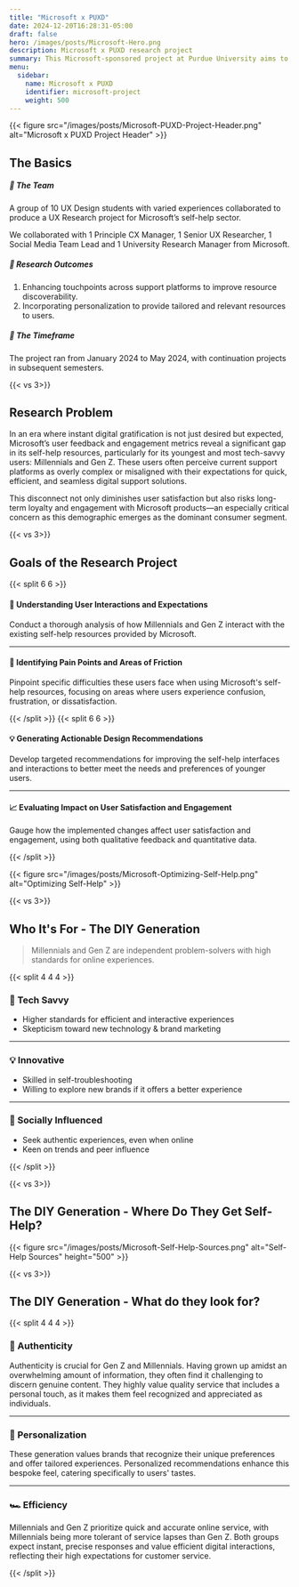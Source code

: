 ```yaml
---
title: "Microsoft x PUXD"
date: 2024-12-20T16:28:31-05:00
draft: false
hero: /images/posts/Microsoft-Hero.png
description: Microsoft x PUXD research project
summary: This Microsoft-sponsored project at Purdue University aims to understand and optimize self-help solutions for Millennials and Gen Z.
menu:
  sidebar:
    name: Microsoft x PUXD
    identifier: microsoft-project
    weight: 500
---
```


{{< figure src="/images/posts/Microsoft-PUXD-Project-Header.png" alt="Microsoft x PUXD Project Header" >}}

## The Basics
##### 🤝 The Team

A group of 10 UX Design students with varied experiences  collaborated to produce a UX Research project for Microsoft’s self-help sector.

We collaborated with 1 Principle CX Manager, 1 Senior UX Researcher, 1 Social Media Team Lead and 1 University Research Manager from Microsoft.

##### 🚀 Research Outcomes
1. Enhancing touchpoints across support platforms to improve resource discoverability.
2. Incorporating personalization to provide tailored and relevant resources to users.

##### 📅 The Timeframe
The project ran from January 2024 to May 2024, with continuation projects in subsequent semesters.

{{< vs 3>}}
## Research Problem
In an era where instant digital gratification is not just desired but expected, Microsoft’s user feedback and engagement metrics reveal a significant gap in its self-help resources, particularly for its youngest and most tech-savvy users: Millennials and Gen Z. These users often perceive current support platforms as overly complex or misaligned with their expectations for quick, efficient, and seamless digital support solutions.

This disconnect not only diminishes user satisfaction but also risks long-term loyalty and engagement with Microsoft products—an especially critical concern as this demographic emerges as the dominant consumer segment.

{{< vs 3>}}
## Goals of the Research Project
{{< split 6 6 >}}

#### 🤔 Understanding User Interactions and Expectations
Conduct a thorough analysis of how Millennials and Gen Z interact with the existing self-help resources provided by Microsoft.

---

#### 🎯 Identifying Pain Points and Areas of Friction
Pinpoint specific difficulties these users face when using Microsoft's self-help resources, focusing on areas where users experience confusion, frustration, or dissatisfaction.

{{< /split >}}
{{< split 6 6 >}}

#### 💡 Generating Actionable Design Recommendations
Develop targeted recommendations for improving the self-help interfaces and interactions to better meet the needs and preferences of younger users.

---

#### 📈 Evaluating Impact on User Satisfaction and Engagement
Gauge how the implemented changes affect user satisfaction and engagement, using both qualitative feedback and quantitative data.

{{< /split >}}

{{< figure src="/images/posts/Microsoft-Optimizing-Self-Help.png" alt="Optimizing Self-Help" >}}

{{< vs 3>}}
## Who It's For - The DIY Generation
> Millennials and Gen Z are independent problem-solvers with high standards for online experiences.

{{< split 4 4 4 >}}

### 📲 Tech Savvy
- Higher standards for efficient and interactive experiences
- Skepticism toward new technology & brand marketing

---

### 💡 Innovative
- Skilled in self-troubleshooting
- Willing to explore new brands if it offers a better experience

---

### 🙉 Socially Influenced
- Seek authentic experiences, even when online
- Keen on trends and peer influence

{{< /split >}}

{{< vs 3>}}
## The DIY Generation - Where Do They Get Self-Help?
{{< figure src="/images/posts/Microsoft-Self-Help-Sources.png" alt="Self-Help Sources" height="500" >}}

{{< vs 3>}}
## The DIY Generation - What do they look for?
{{< split 4 4 4 >}}

### 🏅 Authenticity
Authenticity is crucial for Gen Z and Millennials. Having grown up amidst an overwhelming amount of information, they often find it challenging to discern genuine content. They highly value quality service that includes a personal touch, as it makes them feel recognized and appreciated as individuals.

---

### 🎨 Personalization
These generation values brands that recognize their unique preferences and offer tailored experiences. Personalized recommendations enhance this bespoke feel, catering specifically to users' tastes.

---

### 🏎️ Efficiency
Millennials and Gen Z prioritize quick and accurate online service, with Millennials being more tolerant of service lapses than Gen Z. Both groups expect instant, precise responses and value efficient digital interactions, reflecting their high expectations for customer service.

{{< /split >}}